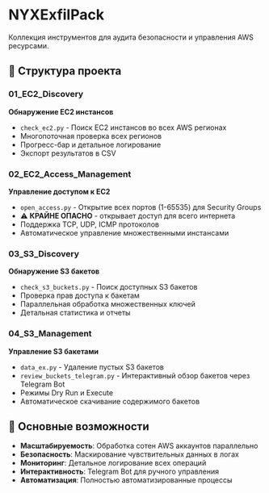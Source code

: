 # NYXExfilPack

Коллекция инструментов для аудита безопасности и управления AWS ресурсами.

## 📁 Структура проекта

### 01_EC2_Discovery
**Обнаружение EC2 инстансов**
- `check_ec2.py` - Поиск EC2 инстансов во всех AWS регионах
- Многопоточная проверка всех регионов
- Прогресс-бар и детальное логирование
- Экспорт результатов в CSV

### 02_EC2_Access_Management  
**Управление доступом к EC2**
- `open_access.py` - Открытие всех портов (1-65535) для Security Groups
- ⚠️ **КРАЙНЕ ОПАСНО** - открывает доступ для всего интернета
- Поддержка TCP, UDP, ICMP протоколов
- Автоматическое управление множественными инстансами

### 03_S3_Discovery
**Обнаружение S3 бакетов**
- `check_s3_buckets.py` - Поиск доступных S3 бакетов
- Проверка прав доступа к бакетам
- Параллельная обработка множественных ключей
- Детальная статистика и отчеты

### 04_S3_Management
**Управление S3 бакетами**
- `data_ex.py` - Удаление пустых S3 бакетов
- `review_buckets_telegram.py` - Интерактивный обзор бакетов через Telegram Bot
- Режимы Dry Run и Execute
- Автоматическое скачивание содержимого бакетов

## 🚀 Основные возможности

- **Масштабируемость**: Обработка сотен AWS аккаунтов параллельно
- **Безопасность**: Маскирование чувствительных данных в логах
- **Мониторинг**: Детальное логирование всех операций
- **Интерактивность**: Telegram Bot для ручного управления
- **Автоматизация**: Полностью автоматизированные процессы
